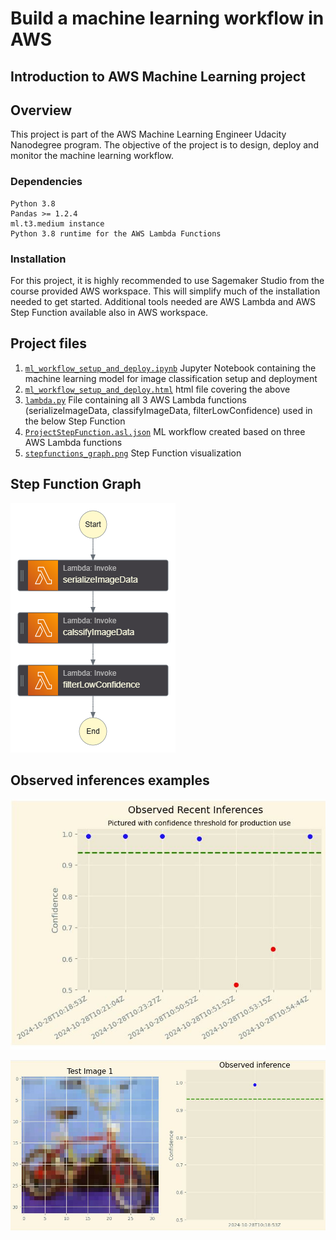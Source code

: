 # Build a machine learning workflow in AWS

## Introduction to AWS Machine Learning project

## Overview
This project is part of the AWS Machine Learning Engineer Udacity Nanodegree program. The objective of the project is to design, deploy and monitor the machine learning workflow.

### Dependencies

```
Python 3.8
Pandas >= 1.2.4
ml.t3.medium instance
Python 3.8 runtime for the AWS Lambda Functions
```

### Installation
For this project, it is highly recommended to use Sagemaker Studio from the course provided AWS workspace. This will simplify much of the installation needed to get started.
Additional tools needed are AWS Lambda and AWS Step Function available also in AWS workspace.


## Project files

1. [`ml_workflow_setup_and_deploy.ipynb`](./ml_workflow_setup_and_deploy.ipynb) Jupyter Notebook containing the machine learning model for image classification setup and deployment 
2. [`ml_workflow_setup_and_deploy.html`](./ml_workflow_setup_and_deploy.html) html file covering the above
3. [`lambda.py`](./lambda.py) File containing all 3 AWS Lambda functions (serializeImageData, classifyImageData, filterLowConfidence) used in the below Step Function
4. [`ProjectStepFunction.asl.json`](./ProjectStepFunction.asl.json) ML workflow created based on three AWS Lambda functions
5. [`stepfunctions_graph.png`](./stepfunctions_graph.png) Step Function visualization

## Step Function Graph
![stateMachine](./stepfunctions_graph.png)

## Observed inferences examples
![observed_inferences](./observed_inferences.JPG)

![example_image](./example_image.JPG)

